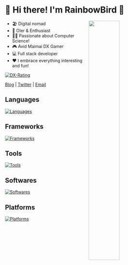 # 👋 Hi there! I'm RainbowBird 🦜

<a href="https://github.com/luoling8192?tab=repositories" >
  <img align=right width="45%" src="https://github-readme-stats.vercel.app/api?username=luoling8192&show_icons=true" />
</a>

<!--<a href="https://gitroll.io/profile/u5EsXuBXEzUarcUG7WxWZdHyXNao1" target="_blank">
  <img align=right width="40%" style="margin-bottom: 2rem;" src="https://gitroll.io/api/badges/profiles/v1/u5EsXuBXEzUarcUG7WxWZdHyXNao1" alt="GitRoll Profile Badge"/>
</a>-->

- 🏖 Digital nomad
- 🧠 OIer & Enthusiast
- 👩‍💻 Passionate about Computer Science!
- 🎮 Avid Maimai DX Gamer
- 💻 Full stack developer
- ❤ I embrace everything interesting and fun!

[![DX-Rating](https://dxrating.luoling.moe/api/genImage/luoling8192?b)](https://github.com/luoling8192/dxrating)

[Blog](https://blog.luoling.moe) | [Twitter](https://www.twitter.com/luoling8192) | [Email](mailto:me@luoling.moe)

## Languages
[![Languages](https://skillicons.dev/icons?i=ts,js,html,sass,c,cpp,python,go,java,cs,php&theme=light)](https://skillicons.dev)

## Frameworks
[![Frameworks](https://skillicons.dev/icons?i=nodejs,vue,react,vite,pinia,redux,tailwindcss,express,jquery,regex,electron&theme=light)](https://skillicons.dev)

## Tools
[![Tools](https://skillicons.dev/icons?i=bash,vim,git,md,latex&theme=light)](https://skillicons.dev)

## Softwares
[![Softwares](https://skillicons.dev/icons?i=docker,k8s,workers,nginx,mysql,postgresql,mongodb,redis&theme=light)](https://skillicons.dev)

## Platforms
[![Platforms](https://skillicons.dev/icons?i=linux,ubuntu,arch,nix,vscode,idea&theme=light)](https://skillicons.dev)
